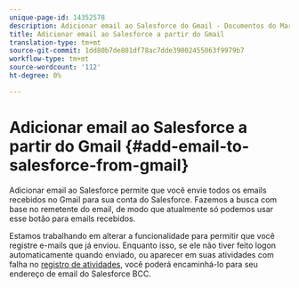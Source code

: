 ```yaml
---
unique-page-id: 14352578
description: Adicionar email ao Salesforce do Gmail - Documentos do Marketing - Documentação do produto
title: Adicionar email ao Salesforce a partir do Gmail
translation-type: tm+mt
source-git-commit: 1dd80b7de801df78ac7dde39002455063f9979b7
workflow-type: tm+mt
source-wordcount: '112'
ht-degree: 0%

---
```



# Adicionar email ao Salesforce a partir do Gmail {#add-email-to-salesforce-from-gmail}

Adicionar email ao Salesforce permite que você envie todos os emails recebidos no Gmail para sua conta do Salesforce. Fazemos a busca com base no remetente do email, de modo que atualmente só podemos usar esse botão para emails recebidos.

Estamos trabalhando em alterar a funcionalidade para permitir que você registre e-mails que já enviou. Enquanto isso, se ele não tiver feito logon automaticamente quando enviado, ou aparecer em suas atividades com falha no [registro de atividades](https://toutapp.com/), você poderá encaminhá-lo para seu endereço de email do Salesforce BCC.
